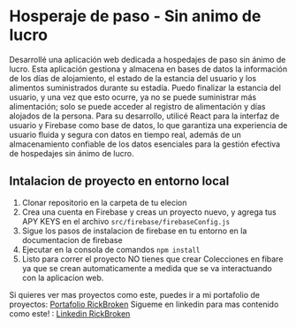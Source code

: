 # Hosperaje de paso - Sin animo de lucro

Desarrollé una aplicación web dedicada a hospedajes de paso sin ánimo de lucro. Esta aplicación gestiona y almacena en bases de datos la información de los días de alojamiento, el estado de la estancia del usuario y los alimentos suministrados durante su estadía. Puedo finalizar la estancia del usuario, y una vez que esto ocurre, ya no se puede suministrar más alimentación; solo se puede acceder al registro de alimentación y días alojados de la persona. Para su desarrollo, utilicé React para la interfaz de usuario y Firebase como base de datos, lo que garantiza una experiencia de usuario fluida y segura con datos en tiempo real, además de un almacenamiento confiable de los datos esenciales para la gestión efectiva de hospedajes sin ánimo de lucro.

## Intalacion de proyecto en entorno local
1. Clonar repositorio en la carpeta de tu elecion
2. Crea una cuenta en Firebase y creas un proyecto nuevo, y agrega tus APY KEYS en el archivo `src/firebase/firebaseConfig.js`
3. Sigue los pasos de instalacion de firebase en tu entorno en la documentacion de firebase
4. Ejecutar en la consola de comandos `npm install`
5. Listo para correr el proyecto NO tienes que crear Colecciones en fibare ya que se crean automaticamente a medida que se va interactuando con la aplicacion web.

Si quieres ver mas proyectos como este, puedes ir a mi portafolio de proyectos: [Portafolio RickBroken](<https://www.rickbroken.com/>)
Sigueme en linkedin para mas contenido como este! : [Linkedin RickBroken](<https://www.linkedin.com/in/ricardo-quebrada-815171213/>)